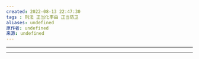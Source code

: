 ```yaml
---
created: 2022-08-13 22:47:30
tags : 刑法 正当化事由 正当防卫
aliases: undefined
原作者: undefined
来源: undefined
---
```

---


---

